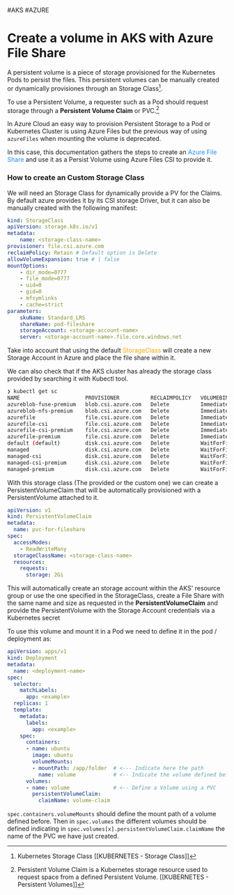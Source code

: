 #AKS #AZURE 

# Create a volume in AKS with Azure File Share

A persistent volume is a piece of storage provisioned for the Kubernetes Pods to persist the files. 
This persistent volumes can be manually created or dynamically provisiones through an Storage Class[^1]. 

To use a Persistent Volume, a requester such as a Pod should request storage through a **Persistent Volume Claim** or PVC.[^2]

In Azure Cloud an easy way to provision Persistent Storage to a Pod or Kubernetes Cluster is using Azure Files but the previous way of using `azureFiles` when mounting the volume is deprecated. 

In this case, this documentation gathers the steps to create an <span style="color:DodgerBlue;">Azure File Share</span> and use it as a Persist Volume using Azure Files CSI to provide it. 

### How to create an Custom Storage Class

We will need an Storage Class for dynamically provide a PV for the Claims. By default azure provides it by its CSI storage Driver, but it can also be manually created with the following manifest: 

```yaml
kind: StorageClass  
apiVersion: storage.k8s.io/v1  
metadata:  
	name: <storage-class-name>  
provisioner: file.csi.azure.com
reclaimPolicy: Retain # Default option is Delete
allowVolumeExpansion: true # | false
mountOptions:  
	- dir_mode=0777  
	- file_mode=0777  
	- uid=0  
	- gid=0  
	- mfsymlinks  
	- cache=strict  
parameters:  
	skuName: Standard_LRS  
	shareName: pod-fileshare
	storageAccount: <storage-account-name>
	server: <storage-account-name>.file.core.windows.net
```

Take into account that using the default <span style="color:orange;">StorageClass</span> will create a new Storage Account in Azure and place the file share within it. 

We can also check that if the AKS cluster has already the storage class provided by searching it with Kubectl tool. 
```bash
❯ kubectl get sc
NAME                     PROVISIONER          RECLAIMPOLICY   VOLUMEBINDINGMODE    
azureblob-fuse-premium   blob.csi.azure.com   Delete          Immediate            
azureblob-nfs-premium    blob.csi.azure.com   Delete          Immediate            
azurefile                file.csi.azure.com   Delete          Immediate            
azurefile-csi            file.csi.azure.com   Delete          Immediate            
azurefile-csi-premium    file.csi.azure.com   Delete          Immediate            
azurefile-premium        file.csi.azure.com   Delete          Immediate            
default (default)        disk.csi.azure.com   Delete          WaitForFirstConsumer 
managed                  disk.csi.azure.com   Delete          WaitForFirstConsumer 
managed-csi              disk.csi.azure.com   Delete          WaitForFirstConsumer 
managed-csi-premium      disk.csi.azure.com   Delete          WaitForFirstConsumer 
managed-premium          disk.csi.azure.com   Delete          WaitForFirstConsumer 
```

With this storage class (The provided or the custom one) we can create a PersistentVolumeClaim that will be automatically provisioned with a PersistentVolume attached to it. 

```yaml
apiVersion: v1
kind: PersistentVolumeClaim
metadata:
  name: pvc-for-fileshare
spec:
  accessModes:
    - ReadWriteMany
  storageClassName: <storage-class-name>
  resources:
    requests:
      storage: 2Gi
```

This will automatically create an storage account within the AKS' resource group or use the one specified in the StorageClass, create a File Share with the same name and size as requested in the **PersistentVolumeClaim** and provide the PersistentVolume with the Storage Account credentials via a Kubernetes secret 

To use this volume and mount it in a Pod we need to define it in the pod / deployment as: 
```yaml
apiVersion: apps/v1 
kind: Deployment
metadata:
  name: <deployment-name>
spec:
  selector:
    matchLabels:
      app: <example>
  replicas: 1
  template:
    metadata:
      labels:
        app: <example>
    spec:
      containers:
      - name: ubuntu
        image: ubuntu
        volumeMounts:
        - mountPath: /app/folder  # <--- Indicate here the path
          name: volume            # <-- Indicate the volume defined before
      volumes:
      - name: volume              # <-- Define a Volume using a PVC
        persistentVolumeClaim:
          claimName: volume-claim
```

`spec.containers.volumeMounts` should define the mount path of a volume defined before. Then in `spec.volumes` the different volumes should be defined indicating in `spec.volumes[x].persistentVolumeClaim.claimName` the name of the PVC we have just created.  

[^1]: Kubernetes Storage Class  [[KUBERNETES - Storage Class]]
[^2]: Persistent Volume Claim is a Kubernetes storage resource used to request space from a defined Persistent Volume. [[KUBERNETES - Persistent Volumes]]
